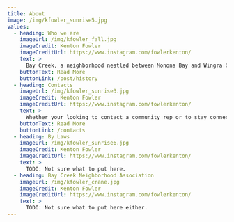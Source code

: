 ```yaml
---
title: About
image: /img/kfowler_sunrise5.jpg
values:
  - heading: Who we are
    imageUrl: /img/kfowler_fall.jpg
    imageCredit: Kenton Fowler
    imageCreditUrl: https://www.instagram.com/fowlerkenton/
    text: >
      Bay Creek, a neighborhood nestled between Monona Bay and Wingra Creek located on the near south side of Madison, Wisconsin. The name Bay Creek was chosen to reflect the fact that the borders of this neighborhood are almost entirely water. We got new water in our midst some years ago; the city pool opened in 2006.
    buttonText: Read More
    buttonLink: /post/history
  - heading: Contacts
    imageUrl: /img/kfowler_sunrise3.jpg
    imageCredit: Kenton Fowler
    imageCreditUrl: https://www.instagram.com/fowlerkenton/
    text: >
      Whether your looking to contact a community rep or to stay connected with the neighborhood, check out our contacts page for the latest.
    buttonText: Read More
    buttonLink: /contacts
  - heading: By Laws
    imageUrl: /img/kfowler_sunrise6.jpg
    imageCredit: Kenton Fowler
    imageCreditUrl: https://www.instagram.com/fowlerkenton/
    text: >
      TODO: Not sure what to put here.
  - heading: Bay Creek Neighborhood Association
    imageUrl: /img/kfowler_crane.jpg
    imageCredit: Kenton Fowler
    imageCreditUrl: https://www.instagram.com/fowlerkenton/
    text: >
      TODO: Not sure what to put here either.
---
```

